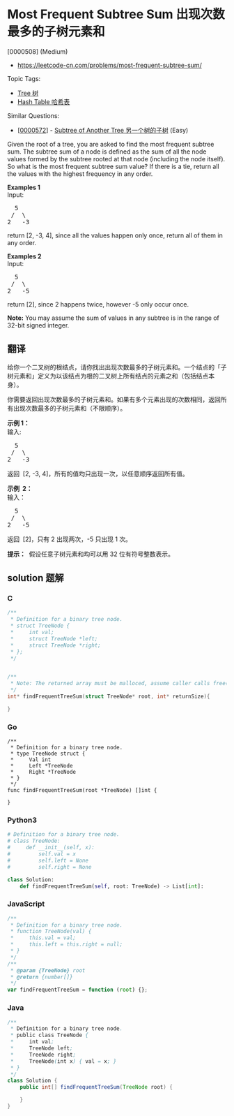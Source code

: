 # Most Frequent Subtree Sum 出现次数最多的子树元素和

[0000508] (Medium)

- https://leetcode-cn.com/problems/most-frequent-subtree-sum/

Topic Tags:

- [Tree 树](https://leetcode-cn.com/tag/tree/)
- [Hash Table 哈希表](https://leetcode-cn.com/tag/hash-table/)

Similar Questions:

- [[0000572](https://leetcode-cn.com/problems/subtree-of-another-tree/)] - [Subtree of Another Tree 另一个树的子树](./0000572.subtree-of-another-tree.md) (Easy)

Given the root of a tree, you are asked to find the most frequent subtree sum. The subtree sum of a node is defined as the sum of all the node values formed by the subtree rooted at that node (including the node itself). So what is the most frequent subtree sum value? If there is a tie, return all the values with the highest frequency in any order.

**Examples 1**  
Input:

<pre>  5
 /  \
2   -3
</pre>

return \[2, -3, 4\], since all the values happen only once, return all of them in any order.

**Examples 2**  
Input:

<pre>  5
 /  \
2   -5
</pre>

return \[2\], since 2 happens twice, however -5 only occur once.

**Note:** You may assume the sum of values in any subtree is in the range of 32-bit signed integer.

## 翻译

给你一个二叉树的根结点，请你找出出现次数最多的子树元素和。一个结点的「子树元素和」定义为以该结点为根的二叉树上所有结点的元素之和（包括结点本身）。

你需要返回出现次数最多的子树元素和。如果有多个元素出现的次数相同，返回所有出现次数最多的子树元素和（不限顺序）。

**示例 1：**  
输入:

<pre>  5
 /  \
2   -3
</pre>

返回  \[2, -3, 4\]，所有的值均只出现一次，以任意顺序返回所有值。

**示例  2：**  
输入：

<pre>  5
 /  \
2   -5
</pre>

返回  \[2\]，只有 2 出现两次，-5 只出现 1 次。

**提示：**  假设任意子树元素和均可以用 32 位有符号整数表示。

## solution 题解

### C

```c
/**
 * Definition for a binary tree node.
 * struct TreeNode {
 *     int val;
 *     struct TreeNode *left;
 *     struct TreeNode *right;
 * };
 */


/**
 * Note: The returned array must be malloced, assume caller calls free().
 */
int* findFrequentTreeSum(struct TreeNode* root, int* returnSize){

}


```

### Go

```golang
/**
 * Definition for a binary tree node.
 * type TreeNode struct {
 *     Val int
 *     Left *TreeNode
 *     Right *TreeNode
 * }
 */
func findFrequentTreeSum(root *TreeNode) []int {

}
```

### Python3

```python
# Definition for a binary tree node.
# class TreeNode:
#     def __init__(self, x):
#         self.val = x
#         self.left = None
#         self.right = None

class Solution:
    def findFrequentTreeSum(self, root: TreeNode) -> List[int]:

```

### JavaScript

```javascript
/**
 * Definition for a binary tree node.
 * function TreeNode(val) {
 *     this.val = val;
 *     this.left = this.right = null;
 * }
 */
/**
 * @param {TreeNode} root
 * @return {number[]}
 */
var findFrequentTreeSum = function (root) {};
```

### Java

```java
/**
 * Definition for a binary tree node.
 * public class TreeNode {
 *     int val;
 *     TreeNode left;
 *     TreeNode right;
 *     TreeNode(int x) { val = x; }
 * }
 */
class Solution {
    public int[] findFrequentTreeSum(TreeNode root) {

    }
}
```
